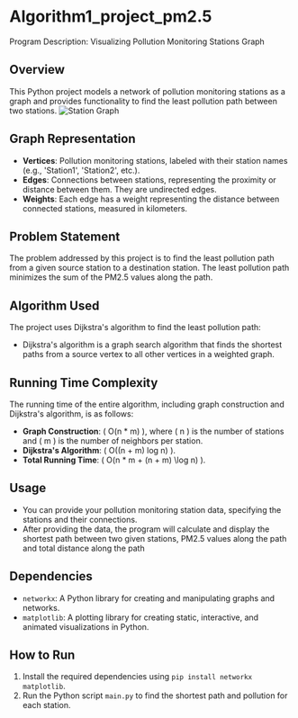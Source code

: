# Algorithm1_project_pm2.5
Program Description: Visualizing Pollution Monitoring Stations Graph

## Overview
This Python project models a network of pollution monitoring stations as a graph and provides functionality to find the least pollution path between two stations.
![Station Graph](C:\Users\Sunthorn\Algorithm1_project_pm2.5\Graph_station.png)
## Graph Representation
- **Vertices**: Pollution monitoring stations, labeled with their station names (e.g., 'Station1', 'Station2', etc.).
- **Edges**: Connections between stations, representing the proximity or distance between them. They are undirected edges.
- **Weights**: Each edge has a weight representing the distance between connected stations, measured in kilometers.

## Problem Statement
The problem addressed by this project is to find the least pollution path from a given source station to a destination station. The least pollution path minimizes the sum of the PM2.5 values along the path.

## Algorithm Used
The project uses Dijkstra's algorithm to find the least pollution path:
- Dijkstra's algorithm is a graph search algorithm that finds the shortest paths from a source vertex to all other vertices in a weighted graph.

## Running Time Complexity
The running time of the entire algorithm, including graph construction and Dijkstra's algorithm, is as follows:
- **Graph Construction**: \( O(n * m) \), where \( n \) is the number of stations and \( m \) is the number of neighbors per station.
- **Dijkstra's Algorithm**: \( O((n + m) log n) \).
- **Total Running Time**: \( O(n * m + (n + m) \log n) \).

## Usage
- You can provide your pollution monitoring station data, specifying the stations and their connections.
- After providing the data, the program will calculate and display the shortest path between two given stations,
PM2.5 values along the path and total distance along the path

## Dependencies
- `networkx`: A Python library for creating and manipulating graphs and networks.
- `matplotlib`: A plotting library for creating static, interactive, and animated visualizations in Python.

## How to Run
1. Install the required dependencies using `pip install networkx matplotlib`.
2. Run the Python script `main.py` to find the shortest path and pollution for each station.
